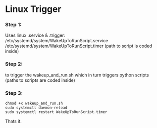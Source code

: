 # Linux Trigger

### Step 1:
Uses linux .service & .trigger:
/etc/systemd/system/WakeUpToRunScript.service
/etc/systemd/system/WakeUpToRunScript.timer
(path to script is coded inside)

### Step 2:
to trigger the wakeup_and_run.sh
which in turn triggers python scripts (paths to scripts are coded inside)

### Step 3:
```
chmod +x wakeup_and_run.sh
sudo systemctl daemon-reload
sudo systemctl restart WakeUpToRunScript.timer
```

Thats it.
